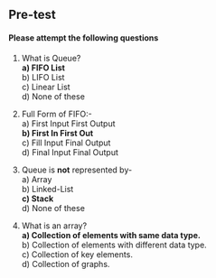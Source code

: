 ## Pre-test
#### Please attempt the following questions

1) What is Queue?<br>
<b>a) FIFO List</b><br>
b) LIFO List<br>
c) Linear List<br>
d) None of these<br>

2) Full Form of FIFO:-<br>
a)  First Input First Output <br>
<b> b) First In First Out</b><br>
c) Fill Input Final Output<br>
d)  Final Input Final Output<br>

3) Queue is <b>not</b> represented by-<br>
a) Array<br>
b) Linked-List <br>
<b>c) Stack</b><br>
d) None of these<br>

4) What is an array? <br>
<b>a) Collection of elements with same data type. <br></b>
b) Collection of elements with different data type.<br>
c) Collection of key elements.<br>
d) Collection of graphs.<br>
